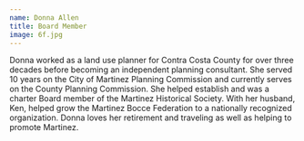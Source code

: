 ```yaml
---
name: Donna Allen
title: Board Member
image: 6f.jpg
---
```


Donna worked as a land use planner for Contra Costa County for over three decades before becoming an independent planning consultant. She served 10 years on the City of Martinez Planning Commission and currently serves on the County Planning Commission. She helped establish and was a charter Board member of the Martinez Historical Society. With her husband, Ken, helped grow the Martinez Bocce Federation to a nationally recognized organization. Donna loves her retirement and traveling as well as helping to promote Martinez.